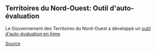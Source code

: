 ## Territoires du Nord-Ouest: Outil d'auto-évaluation

Le Gouvernement des Territoires du Nord-Ouest a développé un [outil d'auto-évaluation en ligne](https://www.hss.gov.nt.ca/en/services/coronavirus-disease-covid-19/nwt-online-covid-19-self-assessment-tool).

[Source](https://www.hss.gov.nt.ca/en/services/coronavirus-disease-covid-19/coronavirus-disease-covid-19-faqs)
